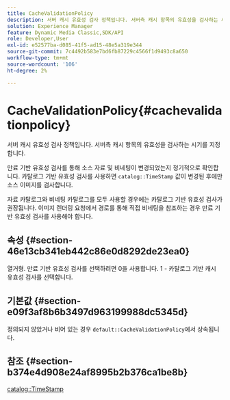 ```yaml
---
title: CacheValidationPolicy
description: 서버 캐시 유효성 검사 정책입니다. 서버측 캐시 항목의 유효성을 검사하는 시기를 지정합니다.
solution: Experience Manager
feature: Dynamic Media Classic,SDK/API
role: Developer,User
exl-id: e52577ba-d085-41f5-ad15-48e5a319e344
source-git-commit: 7c4492b583e7bd6fb87229c4566f1d9493c8a650
workflow-type: tm+mt
source-wordcount: '106'
ht-degree: 2%

---
```


# CacheValidationPolicy{#cachevalidationpolicy}

서버 캐시 유효성 검사 정책입니다. 서버측 캐시 항목의 유효성을 검사하는 시기를 지정합니다.

만료 기반 유효성 검사를 통해 소스 자료 및 비네팅이 변경되었는지 정기적으로 확인합니다. 카탈로그 기반 유효성 검사를 사용하면 `catalog::TimeStamp` 값이 변경된 후에만 소스 이미지를 검사합니다.

자료 카탈로그와 비네팅 카탈로그를 모두 사용할 경우에는 카탈로그 기반 유효성 검사가 권장됩니다. 이미지 렌더링 요청에서 경로를 통해 직접 비네팅을 참조하는 경우 만료 기반 유효성 검사를 사용해야 합니다.

## 속성 {#section-46e13cb341eb442c86e0d8292de23ea0}

열거형. 만료 기반 유효성 검사를 선택하려면 0을 사용합니다. 1 - 카탈로그 기반 캐시 유효성 검사를 선택합니다.

## 기본값 {#section-e09f3af8b6b3497d963199988dc5345d}

정의되지 않았거나 비어 있는 경우 `default::CacheValidationPolicy`에서 상속됩니다.

## 참조 {#section-b374e4d908e24af8995b2b376ca1be8b}

[catalog::TimeStamp](../../../../../ir-api/material-cat/image-rendering-api-ref/c-ir-material-catalog/c-ir-material-data-reference/r-ir-timestamp-dataref.md#reference-6daf7973dc4f4b4e9e8165756db7c319)
